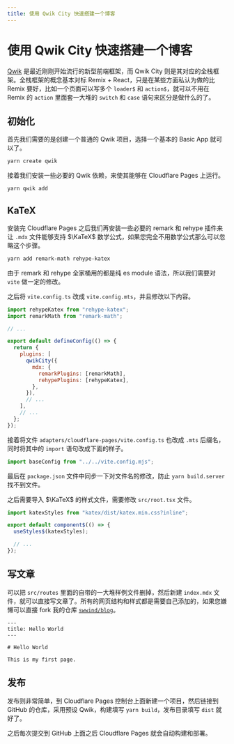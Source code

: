 ```yaml
---
title: 使用 Qwik City 快速搭建一个博客
---
```


# 使用 Qwik City 快速搭建一个博客

<script setup>
import VueMetadata from "@/components/metadata/Metadata.vue"
</script>

<vue-metadata author="swwind" time="2023-3-5">
</vue-metadata>

[Qwik](https://qwik.builder.io) 是最近刚刚开始流行的新型前端框架，而 Qwik City 则是其对应的全栈框架。全栈框架的概念基本对标 Remix + React，只是在某些方面私认为做的比 Remix 要好，比如一个页面可以写多个 `loader$` 和 `action$`，就可以不用在 Remix 的 `action` 里面套一大堆的 `switch` 和 `case` 语句来区分是做什么的了。

## 初始化

首先我们需要的是创建一个普通的 Qwik 项目，选择一个基本的 Basic App 就可以了。

```bash
yarn create qwik
```

接着我们安装一些必要的 Qwik 依赖，来使其能够在 Cloudflare Pages 上运行。

```bash
yarn qwik add
```

## KaTeX

安装完 Cloudflare Pages 之后我们再安装一些必要的 remark 和 rehype 插件来让 `.mdx` 文件能够支持 $\KaTeX$ 数学公式，如果您完全不用数学公式那么可以忽略这个步骤。

```bash
yarn add remark-math rehype-katex
```

由于 remark 和 rehype 全家桶用的都是纯 es module 语法，所以我们需要对 `vite` 做一定的修改。

之后将 `vite.config.ts` 改成 `vite.config.mts`，并且修改以下内容。

```js
import rehypeKatex from "rehype-katex";
import remarkMath from "remark-math";

// ...

export default defineConfig(() => {
  return {
    plugins: [
      qwikCity({
        mdx: {
          remarkPlugins: [remarkMath],
          rehypePlugins: [rehypeKatex],
        },
      }),
      // ...
    ],
    // ...
  };
});
```

接着将文件 `adapters/cloudflare-pages/vite.config.ts` 也改成 `.mts` 后缀名，同时将其中的 `import` 语句改成下面的样子。

```js
import baseConfig from "../../vite.config.mjs";
```

最后在 `package.json` 文件中同步一下对文件名的修改，防止 `yarn build.server` 找不到文件。

之后需要导入 $\KaTeX$ 的样式文件，需要修改 `src/root.tsx` 文件。

```js
import katexStyles from "katex/dist/katex.min.css?inline";

export default component$(() => {
  useStyles$(katexStyles);

  // ...
});
```

## 写文章

可以把 `src/routes` 里面的自带的一大堆样例文件删掉，然后新建 `index.mdx` 文件，就可以直接写文章了。所有的网页结构和样式都是需要自己添加的，如果您嫌懒可以直接 fork 我的仓库 [`swwind/blog`](https://github.com/swwind/blog)。

```mdx
---
title: Hello World
---

# Hello World

This is my first page.
```

## 发布

发布则非常简单，到 Cloudflare Pages 控制台上面新建一个项目，然后链接到 GitHub 的仓库，采用预设 Qwik，构建填写 `yarn build`，发布目录填写 `dist` 就好了。

之后每次提交到 GitHub 上面之后 Cloudflare Pages 就会自动构建和部署。

